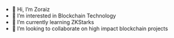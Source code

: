 - 👋 Hi, I’m Zoraiz
- 👀 I’m interested in Blockchain Technology
- 🌱 I’m currently learning ZKStarks
- 💞️ I’m looking to collaborate on high impact blockchain projects

